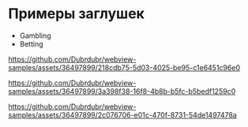 # Примеры заглушек

- Gambling
- Betting



https://github.com/Dubrdubr/webview-samples/assets/36497899/218cdb75-5d03-4025-be95-c1e6451c96e0

https://github.com/Dubrdubr/webview-samples/assets/36497899/3a398f38-16f8-4b8b-b5fc-b5bedf1259c0

https://github.com/Dubrdubr/webview-samples/assets/36497899/2c076706-e01c-470f-8731-54de1497478a



